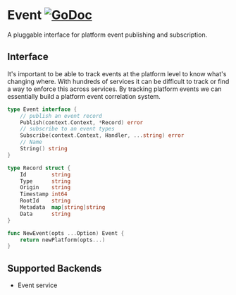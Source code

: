 # Event [![GoDoc](https://godoc.org/github.com/micro/go-platform?status.svg)](https://godoc.org/github.com/micro/go-platform/event)

A pluggable interface for platform event publishing and subscription.

## Interface

It's important to be able to track events at the platform level to know what's changing where. With 
hundreds of services it can be difficult to track or find a way to enforce this across services. 
By tracking platform events we can essentially build a platform event correlation system.

```go
type Event interface {
	// publish an event record
	Publish(context.Context, *Record) error
	// subscribe to an event types
	Subscribe(context.Context, Handler, ...string) error
	// Name
	String() string
}

type Record struct {
	Id        string
	Type      string
	Origin    string
	Timestamp int64
	RootId    string
	Metadata  map[string]string
	Data      string
}

func NewEvent(opts ...Option) Event {
	return newPlatform(opts...)
}
```

## Supported Backends
- Event service
